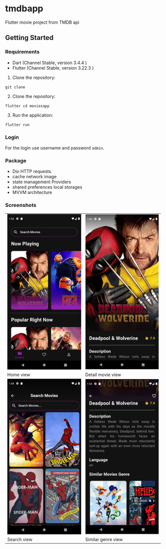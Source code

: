 # tmdbapp

Flutter movie project from TMDB api

## Getting Started

### Requirements

- Dart (Channel Stable, version 3.4.4 )
- Flutter (Channel Stable, version 3.22.3 )

1. Clone the repository:

```
git clone 
```

2. Clone the repository:
```
flutter cd moviesapp
```

3. Run the application:
```
flutter run
```

### Login

For the login use username and password `admin`. 

### Package
- Dio HTTP requests.
- cache network image
- state management Providers
- shared preferences local storages
- MVVM architecture

### Screenshots

|   |   |
|---|---|
| ![](lib/assets/images/home%20view.png)  | ![](lib/assets/images/detail%20view.png)  |
| Home view  | Detail movie view  |
|  ![](lib/assets/images/search%20view.png) | ![](lib/assets/images/similar%20view.png)  |
| Search view  | Similar genre view  |